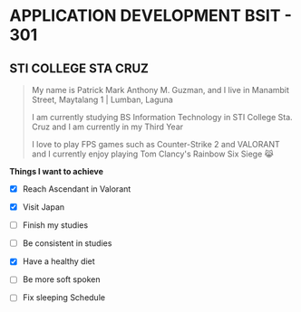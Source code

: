 # **APPLICATION DEVELOPMENT BSIT - 301**
## **STI COLLEGE STA CRUZ**
> My name is Patrick Mark Anthony M. Guzman, and I live in Manambit Street, Maytalang 1 | Lumban, Laguna
>
> I am currently studying BS Information Technology in STI College Sta. Cruz and I am currently in my Third Year
>
> I love to play FPS games such as Counter-Strike 2 and VALORANT and I currently enjoy playing Tom Clancy's Rainbow Six Siege 😹

**Things I want to achieve**

- [x] Reach Ascendant in Valorant
- [X] Visit Japan
- [ ] Finish my studies
- [ ] Be consistent in studies
- [x] Have a healthy diet
- [ ] Be more soft spoken
- [ ] Fix sleeping Schedule
 
